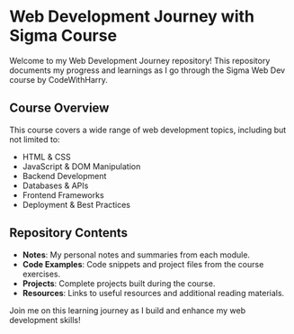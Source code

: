 # Web Development Journey with Sigma Course

Welcome to my Web Development Journey repository! This repository documents my progress and learnings as I go through the Sigma Web Dev course by CodeWithHarry.

## Course Overview

This course covers a wide range of web development topics, including but not limited to:

- HTML & CSS
- JavaScript & DOM Manipulation
- Backend Development
- Databases & APIs
- Frontend Frameworks
- Deployment & Best Practices

## Repository Contents

- **Notes**: My personal notes and summaries from each module.
- **Code Examples**: Code snippets and project files from the course exercises.
- **Projects**: Complete projects built during the course.
- **Resources**: Links to useful resources and additional reading materials.

Join me on this learning journey as I build and enhance my web development skills!

